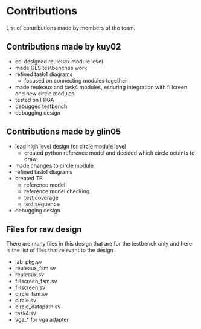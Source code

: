 # Contributions
List of contributions made by members of the team.

## Contributions made by kuy02
- co-designed reuleuax module level
- made GLS testbenches work
- refined task4 diagrams
    - focused on connecting modules together
- made reuleaux and task4 modules, esnuring integration with fillcreen and new circle modules
- tested on FPGA
- debugged testbench
- debugging design

## Contributions made by glin05
- lead high level design for circle module level
    - created python reference model and decided which circle octants to draw
- made changes to circle module
- refined task4 diagrams
- created TB 
    - reference model
    - reference model checking
    - test coverage
    - test sequence
- debugging design

## Files for raw design
There are many files in this design that are for the testbench only and here is the list of files that relevant to the design
- lab_pkg.sv
- reuleaux_fsm.sv
- reuleaux.sv
- fillscreen_fsm.sv
- fillscreen.sv
- circle_fsm.sv
- circle.sv
- circle_datapath.sv
- task4.sv
- vga_* for vga adapter
